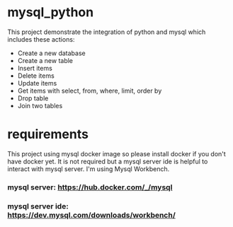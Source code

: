 # mysql_python
This project demonstrate the integration of python and mysql which includes these actions:
- Create a new database
- Create a new table
- Insert items
- Delete items
- Update items
- Get items with select, from, where, limit, order by
- Drop table
- Join two tables
# requirements

This project using mysql docker image so please install docker if you don't have docker yet.
It is not required but a mysql server ide is helpful to interact with mysql server. I'm using Mysql Workbench.

### mysql server: https://hub.docker.com/_/mysql

### mysql server ide: https://dev.mysql.com/downloads/workbench/
